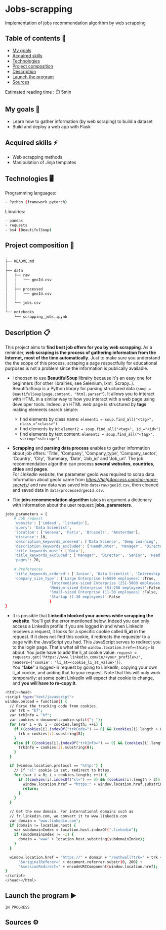 # Jobs-scrapping
Implementation of jobs recommendation algorithm by web scrapping

## Table of contents 📝
* [My goals](#my-goals)
* [Acquired skills](#acquired-skills)
* [Technologies](#technologies)
* [Project composition](#project-composition)
* [Description](#description)
* [Launch the program](#launch-the-program)
* [Sources](#sources)

Estimated reading time : ⏱️ 5min

## My goals 🎯
- Learn how to gather information (by web scraping) to build a dataset 
- Build and deploy a web app with Flask

## Acquired skills :zap:
- Web scrapping methods
- Manipulation of Jinja templates

## Technologies 🖥️
Programming languages:
```bash
- Python (framework pytorch)
```

Librairies:
```bash
- pandas
- requests
- bs4 (BeautifulSoup)
```


## Project composition 📂
```bash
.
├── README.md
│
├── data
│   ├── raw
│   │   └── geoId.csv
│   │
│   ├── processed
│   │   └── geoId.csv
│   │
│   └── jobs.csv
│
└── notebooks
    └── scrapping_jobs.ipynb
```

## Description 📋 
This project aims to **find best job offers for you by web scrapping**. As a reminder, **web scraping is the process of gathering information from the Internet, most of the time automatically**. Just to make sure you understand the the scope of this process, scraping a page respectfully for educational purposes is not a problem since the information is publically available.

- I choosen to use **BeautifulSoup** librairy because it's an easy one for beginners (for other librairies, see Selenium, lxml, Scrapy..). BeautifulSoup is a Python library for parsing structured data (```soup = BeautifulSoup(page.content, "html.parser"```). It allows you to interact with HTML in a similar way to how you interact with a web page using developer tools. Indeed, an HTML web page is structured by **tags** making elements search simple: 
    - find elements by class name: ```element1 = soup.find_all("<tag>", class_="<class>")```
    - find elements by id: ```element2 = soup.find_all("<tag>", id_="<id>")```
    - find elements by text content: ```element3 = soup.find_all("<tag>", string="<string>")```

- **Scrapping** and **parsing data process** enables to gather information about job offers: 'Title', 'Company', 'Company_type', 'Company_sector', 'Country', 'City', 'Summary, 'Date', 'Job_id' and 'Job_url'. The job recommendation algorithm can process **several websites**, **countries**, **cities** and **pages**.\
For *LinkedIn* website, the parameter geoId was required to scrap data. Information about geoId came from *https://help4access.com/no-more-secrets/* and raw data was saved into ```data/raw/geoId.csv```, then cleaned and saved data in ```data/processed/geoId.csv```.

- The **jobs recommendation algorithm** takes in argument a dictionary with information about the user request: **jobs_parameters**.
``` bash
jobs_parameters = {
    # Job request
    'website': ['indeed', 'linkedin'],
    'query': 'Data Scientist',
    'location': ['Geneva', 'Paris', 'Brussels', 'Amsterdam'],
    'distance': 10,
    'description_keywords_ordered': ['Data Science', 'Deep Learning', 'Machine Learning', 'AWS', 'Data', 'Python', 'SQL','Analysis', 'Modelling'],
    'description_keywords_excluded': ['Headhunter', 'Manager', 'Director', 'Senior'],
    'title_keywords_must': ['Data'],
    'title_keywords_excluded': ['Manager', 'Director', 'Senior', 'Head', 'Freelance', 'Engineer', 'Experienced'],
    'pages': 20,
    
    # Preferences
    'title_keywords_ordered': ['Junior', 'Data Scientist', 'Internship', 'Data Science', 'DataScientist', 'DataScience'],
    'company_size_type': {'Large Enterprise (+5000 employees)':True,
                    'Intermediate-sized Enterprise (251-5000 employees)':False,
                    'Medium-sized Enterprise (51-250 employees)':False,
                    'Small-sized Enterprise (11-50 employees)':False,
                    'Startup (1-10 employees)':False
                    }
}
```      


- It is possible that **LinkedIn blocked your access while scrapping the website**. You'll get the error mentioned below. Indeed you can only access a LinkedIn profile if you are logged in and when LinkedIn receives a request, it looks for a specific cookie called **li_at** in the request. If it does not find this cookie, it redirects the requester to a page with the JavaScript you had. This JavaScript serves to redirect you to the login page. That's what all the ```window.location.href=<thing>``` is about. You juste have to add the li_at cookie value: ```request = requests.get('https://www.linkedin.com/in/<your_profile>/', headers={'cookie': 'li_at=<cookie_li_at_value>'})```.\
You "**fake**" a logged-in request by going to LinkedIn, copying your own li_at cookie, and adding that to your request. Note that this will only work temporarily: at some point LinkedIn will expect that cookie to change, and **you will have to re-copy it**.
``` bash
<html><head>
<script type="text/javascript">
window.onload = function() {
  // Parse the tracking code from cookies.
  var trk = "bf";
  var trkInfo = "bf";
  var cookies = document.cookie.split("; ");
  for (var i = 0; i < cookies.length; ++i) {
    if ((cookies[i].indexOf("trkCode=") == 0) && (cookies[i].length > 8)) {
      trk = cookies[i].substring(8);
    }
    else if ((cookies[i].indexOf("trkInfo=") == 0) && (cookies[i].length > 8)) {
      trkInfo = cookies[i].substring(8);
    }
  }

  if (window.location.protocol == "http:") {
    // If "sl" cookie is set, redirect to https.
    for (var i = 0; i < cookies.length; ++i) {
      if ((cookies[i].indexOf("sl=") == 0) && (cookies[i].length > 3)) {
        window.location.href = "https:" + window.location.href.substring(window.location.protocol.length);
        return;
      }
    }
  }

  // Get the new domain. For international domains such as
  // fr.linkedin.com, we convert it to www.linkedin.com
  var domain = "www.linkedin.com";
  if (domain != location.host) {
    var subdomainIndex = location.host.indexOf(".linkedin");
    if (subdomainIndex != -1) {
      domain = "www" + location.host.substring(subdomainIndex);
    }
  }

  window.location.href = "https://" + domain + "/authwall?trk=" + trk + "&trkInfo=" + trkInfo +
      "&originalReferer=" + document.referrer.substr(0, 200) +
      "&sessionRedirect=" + encodeURIComponent(window.location.href);
}
</script>
</head></html>
``` 

## Launch the program ▶️
```
IN PROGRESS
```

## Sources ⚙️
